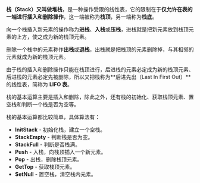 **栈（Stack）**又叫做**堆栈**，是一种操作受限的线性表，它的限制在于**仅允许在表的一端进行插入和删除操作**，这一端被称为**栈顶**，另一端称为**栈底**。

向一个栈插入新元素的操作称为**进栈**、**入栈**或**压栈**，进栈就是把新元素放到栈顶元素的上方，使之成为新的栈顶元素。

删除一个栈中的元素称作**出栈**或**退栈**，出栈就是把栈顶的元素删除掉，与其相邻的元素就成为新的栈顶元素。

由于栈的插入和删除操作只能在栈顶进行，后进栈的元素必定成为新的栈顶元素、后进栈的元素必定先被删除，所以又把栈称为**后进先出（Last In First Out）**的线性表，简称为 **LIFO 表**。

栈的基本运算主要是插入和删除，除此之外，还有栈的初始化、获取栈顶元素、置空栈和判断一个栈是否为空等。

栈的基本运算都比较简单，具体算法有：

- **InitStack** - 初始化栈，建立一个空栈。
- **StackEmpty** - 判断栈是否为空。
- **StackFull** - 判断是否栈满。
- **Push** - 入栈，向栈顶插入一个新元素。
- **Pop** - 出栈，删除栈顶元素。
- **GetTop** - 获取栈顶元素。
- **SetNull** - 置空栈，清空栈内元素。